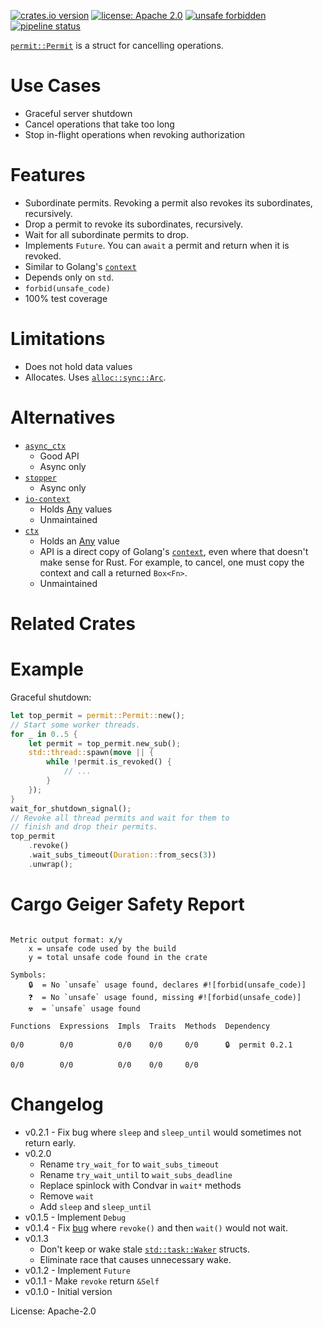 [![crates.io version](https://img.shields.io/crates/v/permit.svg)](https://crates.io/crates/permit)
[![license: Apache 2.0](https://gitlab.com/leonhard-llc/ops/-/raw/main/license-apache-2.0.svg)](https://gitlab.com/leonhard-llc/ops/-/raw/main/permit/LICENSE)
[![unsafe forbidden](https://gitlab.com/leonhard-llc/ops/-/raw/main/unsafe-forbidden.svg)](https://github.com/rust-secure-code/safety-dance/)
[![pipeline status](https://gitlab.com/leonhard-llc/ops/badges/main/pipeline.svg)](https://gitlab.com/leonhard-llc/ops/-/pipelines)

[`permit::Permit`](https://docs.rs/permit/latest/permit/struct.Permit.html)
is a struct for cancelling operations.

# Use Cases
- Graceful server shutdown
- Cancel operations that take too long
- Stop in-flight operations when revoking authorization

# Features
- Subordinate permits.
  Revoking a permit also revokes its subordinates, recursively.
- Drop a permit to revoke its subordinates, recursively.
- Wait for all subordinate permits to drop.
- Implements `Future`.  You can `await` a permit and return when it is revoked.
- Similar to Golang's [`context`](https://golang.org/pkg/context/)
- Depends only on `std`.
- `forbid(unsafe_code)`
- 100% test coverage

# Limitations
- Does not hold data values
- Allocates.  Uses [`alloc::sync::Arc`](https://doc.rust-lang.org/alloc/sync/struct.Arc.html).

# Alternatives
- [`async_ctx`](https://crates.io/crates/async_ctx)
  - Good API
  - Async only
- [`stopper`](https://crates.io/crates/stopper/)
  - Async only
- [`io-context`](https://crates.io/crates/io-context)
  - Holds [Any](https://doc.rust-lang.org/core/any/trait.Any.html) values
  - Unmaintained
- [`ctx`](https://crates.io/crates/ctx)
  - Holds an [Any](https://doc.rust-lang.org/core/any/trait.Any.html) value
  - API is a direct copy of Golang's
    [`context`](https://golang.org/pkg/context/),
    even where that doesn't make sense for Rust.
    For example, to cancel, one must copy the context and call
    a returned `Box<Fn>`.
  - Unmaintained

# Related Crates

# Example

Graceful shutdown:
```rust
let top_permit = permit::Permit::new();
// Start some worker threads.
for _ in 0..5 {
    let permit = top_permit.new_sub();
    std::thread::spawn(move || {
        while !permit.is_revoked() {
            // ...
        }
    });
}
wait_for_shutdown_signal();
// Revoke all thread permits and wait for them to
// finish and drop their permits.
top_permit
    .revoke()
    .wait_subs_timeout(Duration::from_secs(3))
    .unwrap();
```

# Cargo Geiger Safety Report
```

Metric output format: x/y
    x = unsafe code used by the build
    y = total unsafe code found in the crate

Symbols: 
    🔒  = No `unsafe` usage found, declares #![forbid(unsafe_code)]
    ❓  = No `unsafe` usage found, missing #![forbid(unsafe_code)]
    ☢️  = `unsafe` usage found

Functions  Expressions  Impls  Traits  Methods  Dependency

0/0        0/0          0/0    0/0     0/0      🔒  permit 0.2.1

0/0        0/0          0/0    0/0     0/0    

```
# Changelog
- v0.2.1 - Fix bug where `sleep` and `sleep_until` would sometimes not return early.
- v0.2.0
   - Rename `try_wait_for` to `wait_subs_timeout`
   - Rename `try_wait_until` to `wait_subs_deadline`
   - Replace spinlock with Condvar in `wait*` methods
   - Remove `wait`
   - Add `sleep` and `sleep_until`
- v0.1.5 - Implement `Debug`
- v0.1.4 - Fix [bug](https://gitlab.com/leonhard-llc/ops/-/issues/2)
  where `revoke()` and then `wait()` would not wait.
- v0.1.3
  - Don't keep or wake stale
    [`std::task::Waker`](https://doc.rust-lang.org/std/task/struct.Waker.html) structs.
  - Eliminate race that causes unnecessary wake.
- v0.1.2 - Implement `Future`
- v0.1.1 - Make `revoke` return `&Self`
- v0.1.0 - Initial version

License: Apache-2.0
